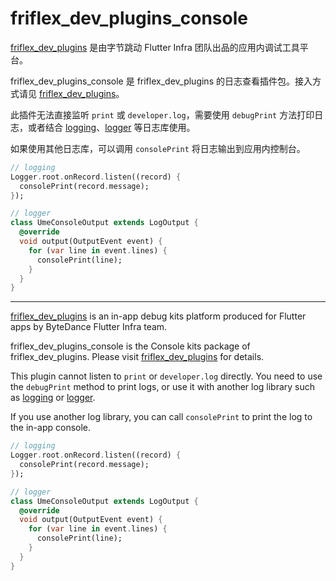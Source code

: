 # friflex_dev_plugins_console

[friflex_dev_plugins](https://pub.dev/packages/friflex_dev_plugins) 是由字节跳动 Flutter Infra 团队出品的应用内调试工具平台。

friflex_dev_plugins_console 是 friflex_dev_plugins 的日志查看插件包。接入方式请见 [friflex_dev_plugins](https://pub.dev/packages/friflex_dev_plugins)。

此插件无法直接监听 `print` 或 `developer.log`，需要使用 `debugPrint` 方法打印日志，或者结合 [logging](https://pub.dev/packages/logging)、[logger](https://pub.dev/packages/logger) 等日志库使用。

如果使用其他日志库，可以调用 `consolePrint` 将日志输出到应用内控制台。

```dart
// logging
Logger.root.onRecord.listen((record) {
  consolePrint(record.message);
});
```

```dart
// logger
class UmeConsoleOutput extends LogOutput {
  @override
  void output(OutputEvent event) {
    for (var line in event.lines) {
      consolePrint(line);
    }
  }
}
```

----

[friflex_dev_plugins](https://pub.dev/packages/friflex_dev_plugins) is an in-app debug kits platform produced for Flutter apps by ByteDance Flutter Infra team.

friflex_dev_plugins_console is the Console kits package of friflex_dev_plugins. Please visit [friflex_dev_plugins](https://pub.dev/packages/friflex_dev_plugins) for details.

This plugin cannot listen to `print` or `developer.log` directly. You need to use the `debugPrint` method to print logs, or use it with another log library such as [logging](https://pub.dev/packages/logging) or [logger](https://pub.dev/packages/logger).

If you use another log library, you can call `consolePrint` to print the log to the in-app console.

```dart
// logging
Logger.root.onRecord.listen((record) {
  consolePrint(record.message);
});
```

```dart
// logger
class UmeConsoleOutput extends LogOutput {
  @override
  void output(OutputEvent event) {
    for (var line in event.lines) {
      consolePrint(line);
    }
  }
}
```
